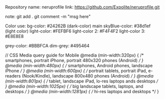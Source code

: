 Repository name:    neruprofile
link: https://github.com/Expolite/neruprofile.git


note: 
git add .
git comment -m "msg here"



Color use:
bg-color: #24262B (dark-color)
main skyBlue-color: #38d1ef (light color)
light-color: #FEFBF6
light-color 2: #F4F4F2
light-color 3: #E8E8E8

grey-color: #BBBFCA
dim-grey: #495464


// CSS Media query guide for Mobile
@media (min-width:320px)  { /* smartphones, portrait iPhone, portrait 480x320 phones (Android) */ }
@media (min-width:480px)  { /* smartphones, Android phones, landscape iPhone */ }
@media (min-width:600px)  { /* portrait tablets, portrait iPad, e-readers (Nook/Kindle), landscape 800x480 phones (Android) */ }
@media (min-width:801px)  { /* tablet, landscape iPad, lo-res laptops ands desktops */ }
@media (min-width:1025px) { /* big landscape tablets, laptops, and desktops */ }
@media (min-width:1281px) { /* hi-res laptops and desktops */ }
